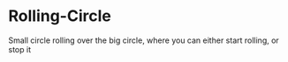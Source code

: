 # Rolling-Circle

Small circle rolling over the big circle, where you can either start rolling, or stop it
